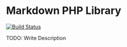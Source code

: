 # Markdown PHP Library

[![Build Status](https://travis-ci.org/vasileuski/markdown.svg?branch=master)](https://travis-ci.org/vasileuski/markdown)

TODO: Write Description
